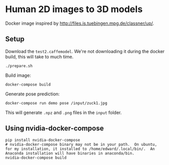 # Human 2D images to 3D models

Docker image inspired by http://files.is.tuebingen.mpg.de/classner/up/.

## Setup

Download the `test2.caffemodel`. We're not downloading it during the
docker build, this will take to much time.
```
./prepare.sh
```

Build image:
```
docker-compose build
```

Generate pose prediction:
```
docker-compose run demo pose /input/zuck1.jpg
```

This will generate `.npz` and `.png` files in the `input` folder.


## Using nvidia-docker-compose
```
pip install nvidia-docker-compose
# nvidia-docker-compose binary may not be in your path.  On ubuntu, for my installation, it installed to /home/edward/.local/bin/.  An Anaconda installation will have binaries in anaconda/bin.
nvidia-docker-compose build
```
